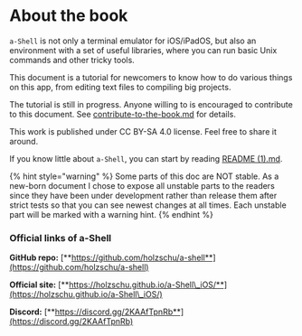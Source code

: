 # About the book

`a-Shell` is not only a terminal emulator for iOS/iPadOS, but also an environment with a set of useful libraries, where you can run basic Unix commands and other tricky tools.

This document is a tutorial for newcomers to know how to do various things on this app, from editing text files to compiling big projects.

The tutorial is still in progress. Anyone willing to is encouraged to contribute to this document. See [contribute-to-the-book.md](contribute-to-the-book.md "mention") for details.

This work is published under CC BY-SA 4.0 license. Feel free to share it around.

If you know little about `a-Shell`, you can start by reading [README (1).md](<README (1).md> "mention").

{% hint style="warning" %}
Some parts of this doc are NOT stable. As a new-born document I chose to expose all unstable parts to the readers since they have been under development rather than release them after strict tests so that you can see newest changes at all times. Each unstable part will be marked with a warning hint.
{% endhint %}

### Official links of a-Shell

**GitHub repo:** [**https://github.com/holzschu/a-shell**](https://github.com/holzschu/a-shell)

**Official site:** [**https://holzschu.github.io/a-Shell\_iOS/**](https://holzschu.github.io/a-Shell\_iOS/)

**Discord:** [**https://discord.gg/2KAAfTpnRb**](https://discord.gg/2KAAfTpnRb)

